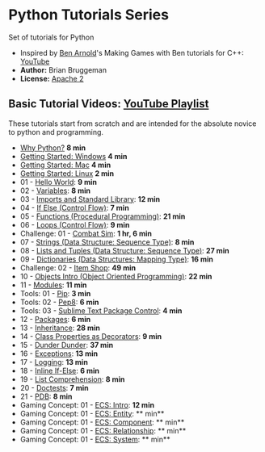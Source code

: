 # Python Tutorials Series
Set of tutorials for Python

* Inspired by [Ben Arnold](https://github.com/Barnold1953)'s Making Games with Ben tutorials for C++: [YouTube](https://www.youtube.com/user/makinggameswithben/playlists)
* **Author:** Brian Bruggeman
* **License:**  [Apache 2](https://github.com/brianbruggeman/python_tutorials/blob/master/LICENSE)

## Basic Tutorial Videos:  [YouTube Playlist](https://www.youtube.com/playlist?list=PLeLU1pCom3Oo4w7XE3wlrdWv6v7lA0hwb)
These tutorials start from scratch and are intended for the absolute novice to python and programming.
* [Why Python?](https://youtu.be/b2abygA2p_U?list=PLeLU1pCom3Oo4w7XE3wlrdWv6v7lA0hwb) **8 min**
* [Getting Started: Windows](https://youtu.be/-d6-Yzu1rR8?list=PLeLU1pCom3Oo4w7XE3wlrdWv6v7lA0hwb) **4 min**
* [Getting Started: Mac](https://youtu.be/Hl2KEGU2Uuo?list=PLeLU1pCom3Oo4w7XE3wlrdWv6v7lA0hwb)  **4 min**
* [Getting Started: Linux](https://youtu.be/CCH0FWF2GJc?list=PLeLU1pCom3Oo4w7XE3wlrdWv6v7lA0hwb)  **2 min**
* 01 - [Hello World](https://youtu.be/MBjB9NrhLS0?list=PLeLU1pCom3Oo4w7XE3wlrdWv6v7lA0hwb):  **9 min**
* 02 - [Variables](https://youtu.be/PFy9q3euC1o?list=PLeLU1pCom3Oo4w7XE3wlrdWv6v7lA0hwb):  **8 min**
* 03 - [Imports and Standard Library](https://youtu.be/oTXbuNE2KYQ?list=PLeLU1pCom3Oo4w7XE3wlrdWv6v7lA0hwb): **12 min**
* 04 - [If Else (Control Flow)](https://youtu.be/kw8XrXF3-sQ?list=PLeLU1pCom3Oo4w7XE3wlrdWv6v7lA0hwb): **7 min**
* 05 - [Functions (Procedural Programming)](https://youtu.be/MJDlDF7567U?list=PLeLU1pCom3Oo4w7XE3wlrdWv6v7lA0hwb): **21 min**
* 06 - [Loops (Control Flow)](https://youtu.be/nM_8WTrvA9E?list=PLeLU1pCom3Oo4w7XE3wlrdWv6v7lA0hwb): **9 min**
* Challenge: 01 - [Combat Sim](https://youtu.be/n2ybTZbOHP8?list=PLeLU1pCom3Oo4w7XE3wlrdWv6v7lA0hwb): **1 hr, 6 min**
* 07 - [Strings (Data Structure: Sequence Type)](https://youtu.be/JFkt5O8ojc0?list=PLeLU1pCom3Oo4w7XE3wlrdWv6v7lA0hwb): **8 min**
* 08 - [Lists and Tuples (Data Structure: Sequence Type)](https://youtu.be/MHJQpnDoIvA?list=PLeLU1pCom3Oo4w7XE3wlrdWv6v7lA0hwb): **27 min**
* 09 - [Dictionaries (Data Structures: Mapping Type)](https://youtu.be/jENbuOp0Uh0?list=PLeLU1pCom3Oo4w7XE3wlrdWv6v7lA0hwb): **16 min**
* Challenge: 02 - [Item Shop](https://youtu.be/2RnjuW-F_xo?list=PLeLU1pCom3Oo4w7XE3wlrdWv6v7lA0hwb): **49 min**
* 10 - [Objects Intro (Object Oriented Programming)](https://youtu.be/_VbXd1NZkB4?list=PLeLU1pCom3Oo4w7XE3wlrdWv6v7lA0hwb): **22 min**
* 11 - [Modules](https://youtu.be/syN7FJ0F8yw?list=PLeLU1pCom3Oo4w7XE3wlrdWv6v7lA0hwb): **11 min**
* Tools: 01 - [Pip](https://youtu.be/0_9cHnA5F6I?list=PLeLU1pCom3Oo4w7XE3wlrdWv6v7lA0hwb): **3 min**
* Tools: 02 - [Pep8](https://youtu.be/XGslI-CsWJk?list=PLeLU1pCom3Oo4w7XE3wlrdWv6v7lA0hwb): **6 min**
* Tools: 03 - [Sublime Text Package Control](https://youtu.be/aTbBM09RSbQ?list=PLeLU1pCom3Oo4w7XE3wlrdWv6v7lA0hwb): **4 min**
* 12 - [Packages](https://youtu.be/qh3mJ1elP8I?list=PLeLU1pCom3Oo4w7XE3wlrdWv6v7lA0hwb): **6 min**
* 13 - [Inheritance](https://youtu.be/rxvB7IbwLe0?list=PLeLU1pCom3Oo4w7XE3wlrdWv6v7lA0hwb): **28 min**
* 14 - [Class Properties as Decorators](https://youtu.be/MyLYjxT_kyg?list=PLeLU1pCom3Oo4w7XE3wlrdWv6v7lA0hwb): **9 min**
* 15 - [Dunder Dunder](https://youtu.be/rj2I7uJva2Y?list=PLeLU1pCom3Oo4w7XE3wlrdWv6v7lA0hwb): **37 min**
* 16 - [Exceptions](https://youtu.be/Oxjiy-onURY?list=PLeLU1pCom3Oo4w7XE3wlrdWv6v7lA0hwb): **13 min**
* 17 - [Logging](https://youtu.be/PX_xd2YjrsU?list=PLeLU1pCom3Oo4w7XE3wlrdWv6v7lA0hwb): **13 min**
* 18 - [Inline If-Else](https://youtu.be/A85b4-ynAQ8?list=PLeLU1pCom3Oo4w7XE3wlrdWv6v7lA0hwb): **6 min**
* 19 - [List Comprehension](https://youtu.be/LBEp7gkae40?list=PLeLU1pCom3Oo4w7XE3wlrdWv6v7lA0hwb): **8 min**
* 20 - [Doctests](https://youtu.be/hFMjGSVyHLk?list=PLeLU1pCom3Oo4w7XE3wlrdWv6v7lA0hwb): **7 min**
* 21 - [PDB](https://youtu.be/6NXlFEBt5bI?list=PLeLU1pCom3Oo4w7XE3wlrdWv6v7lA0hwb): **8 min**
* Gaming Concept: 01 - [ECS: Intro](https://youtu.be/?list=PLeLU1pCom3Oo4w7XE3wlrdWv6v7lA0hwb): **12 min**
* Gaming Concept: 01 - [ECS: Entity](https://youtu.be/?list=PLeLU1pCom3Oo4w7XE3wlrdWv6v7lA0hwb): ** min**
* Gaming Concept: 01 - [ECS: Component](https://youtu.be/?list=PLeLU1pCom3Oo4w7XE3wlrdWv6v7lA0hwb): ** min**
* Gaming Concept: 01 - [ECS: Relationship](https://youtu.be/?list=PLeLU1pCom3Oo4w7XE3wlrdWv6v7lA0hwb): ** min**
* Gaming Concept: 01 - [ECS: System](https://youtu.be/?list=PLeLU1pCom3Oo4w7XE3wlrdWv6v7lA0hwb): ** min**
